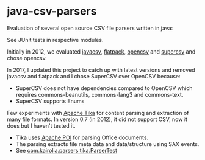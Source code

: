 java-csv-parsers
================

Evaluation of several open source CSV file parsers written in java:

See JUnit tests in respective modules.

Initially in 2012, we evaluated [javacsv](http://sourceforge.net/projects/javacsv/), [flatpack](http://flatpack.sourceforge.net/), [opencsv](http://sourceforge.net/projects/opencsv/) and [supercsv](https://github.com/super-csv/super-csv) and chose opencsv.

In 2017, I updated this project to catch up with latest versions and removed javacsv and flatpack and I chose SuperCSV over OpenCSV because:
- SuperCSV does not have dependencies compared to OpenCSV which requires commons-beanutils, commons-lang3 and commons-text.
- SuperCSV supports Enums

Few experiments with [Apache Tika](http://tika.apache.org/) for content parsing and extraction of many file formats.
In version 0.7 (in 2012), it did not support CSV, now it does but I haven't tested it.

* Tika uses [Apache POI](http://poi.apache.org/) for parsing Office documents.
* The parsing extracts file meta data and data/structure using SAX events.
* See [com.kairolia.parsers.tika.ParserTest](src/test/java/com/kairolia/parsers/tika/ParserTest.java)

